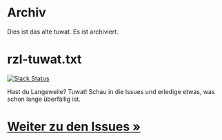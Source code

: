 # Archiv

Dies ist das alte tuwat. Es ist archiviert.

# rzl-tuwat.txt
[![Slack Status](https://rzl-slackin.herokuapp.com/badge.svg)](https://rzl-slackin.herokuapp.com)

Hast du Langeweile? Tuwat! Schau in die Issues und erledige etwas, was schon lange überfällig ist.



# [Weiter zu den Issues »](https://github.com/raumzeitlabor/rzl-tuwat/issues)
